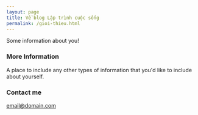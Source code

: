```yaml
---
layout: page
title: Về blog Lập trình cuộc sống
permalink: /gioi-thieu.html
---
```


Some information about you!

### More Information

A place to include any other types of information that you'd like to include about yourself.

### Contact me

[email@domain.com](mailto:email@domain.com)